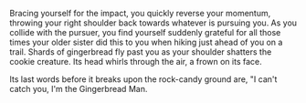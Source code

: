 Bracing yourself for the impact, you quickly reverse your momentum, throwing
your right shoulder back towards whatever is pursuing you. As you collide with
the pursuer, you find yourself suddenly grateful for all those times your older
sister did this to you when hiking just ahead of you on a trail. Shards of
gingerbread fly past you as your shoulder shatters the cookie creature. Its head
whirls through the air, a frown on its face.

Its last words before it breaks upon the rock-candy ground are, "I can't catch
you, I'm the Gingerbread Man.
